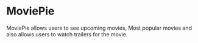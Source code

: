 # MoviePie
MoviePie allows users to see upcoming movies, Most popular movies and also allows users to watch trailers for the movie.
